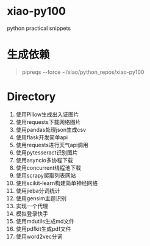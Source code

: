 # xiao-py100
python practical snippets

# 生成依赖
> pipreqs --force ~/xiao/python_repos/xiao-py100

# Directory
1. 使用Pillow生成出入证图片
1. 使用requests下载网络图片
1. 使用pandas处理json生成csv
1. 使用flask开发简单api
1. 使用requests进行天气api调用
1. 使用pytesseract识别图片
1. 使用asyncio多协程下载
1. 使用concurrent线程池下载
1. 使用scrapy爬取列表网站
1. 使用scikit-learn构建简单神经网络
1. 使用jieba分词统计
1. 使用gensim主题识别
1. 实现一个代理
1. 模拟登录快手
1. 使用mdutils生成md文件
1. 使用pdfkit生成pdf文件
1. 使用word2vec分词

